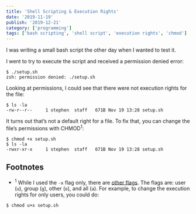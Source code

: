 ```yaml
---
title: 'Shell Scripting & Execution Rights'
date: '2019-11-19'
publish: '2019-12-21'
category: ['programming']
tags: ['bash scripting', 'shell script', 'execution rights', 'chmod']
---
```


I was writing a small bash script the other day when I wanted to test it.

I went to try to execute the script and received a permission denied error:

```shell
$ ./setup.sh
zsh: permission denied: ./setup.sh
```

Looking at permissions, I could see that there were not execution rights for the file:

```shell
$ ls -la
-rw-r--r--     1 stephen  staff   671B Nov 19 13:28 setup.sh
```

It turns out that’s not a default right for a file. To fix that, you can change the file’s permissions with CHMOD<sup>1</sup>:

```shell
$ chmod +x setup.sh
$ ls -la
-rwxr-xr-x     1 stephen  staff   671B Nov 19 13:28 setup.sh
```

## Footnotes

- <sup>1</sup> While I used the `-x` flag only, there are [other flags](https://www.poftut.com/chmod-x-command-linux-unix/). The flags are: user (`u`), group (`g`), other (`o`), and all (`a`). For example, to change the execution rights for only users, you could do:

```shell
$ chmod u+x setup.sh
```
